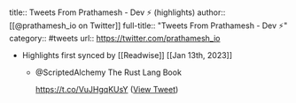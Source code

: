 title:: Tweets From Prathamesh - Dev ⚡ (highlights)
author:: [[@prathamesh_io on Twitter]]
full-title:: "Tweets From Prathamesh - Dev ⚡"
category:: #tweets
url:: https://twitter.com/prathamesh_io

- Highlights first synced by [[Readwise]] [[Jan 13th, 2023]]
	- @ScriptedAlchemy The Rust Lang Book
	  
	  https://t.co/VuJHgqKUsY ([View Tweet](https://twitter.com/prathamesh_io/status/1613787024850587648))